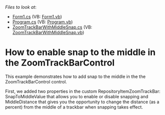 <!-- default file list -->
*Files to look at*:

* [Form1.cs](./CS/ZoomTrackBarControl_MiddleValue/Form1.cs) (VB: [Form1.vb](./VB/ZoomTrackBarControl_MiddleValue/Form1.vb))
* [Program.cs](./CS/ZoomTrackBarControl_MiddleValue/Program.cs) (VB: [Program.vb](./VB/ZoomTrackBarControl_MiddleValue/Program.vb))
* [ZoomTrackBarWithMiddleSnap.cs](./CS/ZoomTrackBarControl_MiddleValue/ZoomTrackBarWithMiddleSnap.cs) (VB: [ZoomTrackBarWithMiddleSnap.vb](./VB/ZoomTrackBarControl_MiddleValue/ZoomTrackBarWithMiddleSnap.vb))
<!-- default file list end -->
# How to enable snap to the middle in the ZoomTrackBarControl 


<p>This example demonstrates how to add snap to the middle in the the ZoomTrackBarControl control. </p>
<p>First, we added two properties in the custom RepositoryItemZoomTrackBar: SnapToMiddleValue that allows you to enable or disable snapping and MiddleDistance that gives you the opportunity to change the distance (as a percent) from the middle of a trackbar when snapping takes effect.</p>

<br/>



